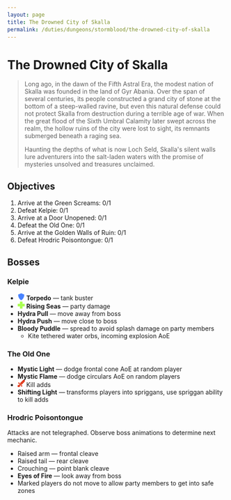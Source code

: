 ```yaml
---
layout: page
title: The Drowned City of Skalla
permalink: /duties/dungeons/stormblood/the-drowned-city-of-skalla
---
```


# The Drowned City of Skalla

> Long ago, in the dawn of the Fifth Astral Era, the modest nation of Skalla was founded in the land of Gyr Abania. Over the span of several centuries, its people constructed a grand city of stone at the bottom of a steep-walled ravine, but even this natural defense could not protect Skalla from destruction during a terrible age of war. When the great flood of the Sixth Umbral Calamity later swept across the realm, the hollow ruins of the city were lost to sight, its remnants submerged beneath a raging sea.
>
> Haunting the depths of what is now Loch Seld, Skalla's silent walls lure adventurers into the salt-laden waters with the promise of mysteries unsolved and treasures unclaimed.

## Objectives

1. Arrive at the Green Screams: 0/1
2. Defeat Kelpie: 0/1
3. Arrive at a Door Unopened: 0/1
4. Defeat the Old One: 0/1
5. Arrive at the Golden Walls of Ruin: 0/1
6. Defeat Hrodric Poisontongue: 0/1

## Bosses

### Kelpie

- ![](/assets/icons/role-tank.png) **Torpedo** — tank buster
- ![](/assets/icons/role-healer.png) **Rising Seas** — party damage
- **Hydra Pull** — move away from boss
- **Hydra Push** — move close to boss
- **Bloody Puddle** — spread to avoid splash damage on party members
  - Kite tethered water orbs, incoming explosion AoE

### The Old One

- **Mystic Light** — dodge frontal cone AoE at random player
- **Mystic Flame** — dodge circulars AoE on random players
- ![](/assets/icons/role-dps.png) Kill adds
- **Shifting Light** — transforms players into spriggans, use spriggan ability to kill adds

### Hrodric Poisontongue

Attacks are not telegraphed. Observe boss animations to determine next mechanic.

- Raised arm — frontal cleave
- Raised tail — rear cleave
- Crouching — point blank cleave
- **Eyes of Fire** — look away from boss
- Marked players do not move to allow party members to get into safe zones

